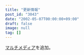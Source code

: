 ```yaml
---
title: "更新情報"
post_id: "3043"
date: "2002-05-07T00:00:00+09:00"
draft: false
image: null
tag: []
---
```



[マルチメディア](/category/products/musics)を追加。
